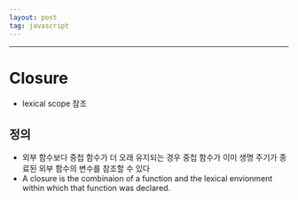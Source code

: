 ```yaml
---
layout: post
tag: javascript
---
```

***

# Closure
- lexical scope 참조

## 정의

- 외부 함수보다 중첩 함수가 더 오래 유지되는 경우 중첩 함수가 이미 생명 주기가 종료된 외부 함수의 변수를 참조할 수 있다 
- A closure is the combinaion of a function and the lexical envionment within which that function was declared.


